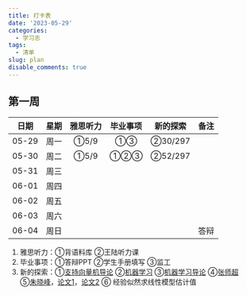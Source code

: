 ```yaml
---
title: 打卡表
date: '2023-05-29'
categories:
  - 学习志
tags:
  - 清单
slug: plan
disable_comments: true
---
```




## 第一周

|   日期  |星期 | 雅思听力 | 毕业事项 | 新的探索 | 备注 |
| :------: | :------: | :------: | :------: | :------: | :------: |
| 05-29 | 周一  | ①5/9 | ①③ | ②30/297 |  |
| 05-30 | 周二 | ①5/9 | ①②③ | ②52/297 |  |
| 05-31 | 周三 |  |  |  |  |
| 06-01 | 周四 |  |  |  |  |
| 06-02 | 周五 |  |  |  |  |
| 06-03 | 周六 |  |  |  |  |
| 06-04 | 周日 |  |  |  |答辩 |


1. 雅思听力：①背语料库 ②王陆听力课
2. 毕业事项：①答辩PPT ②学生手册填写 ③监工
3. 新的探索：①[支持向量机导论](/papers/QinRecom/支持向量机导论.pdf) ②[机器学习](/papers/QinRecom/机器学习.pdf) ③[机器学习导论](https://pan.baidu.com/s/18m7YJECFCvtaxidqjjqz_w?pwd=1234) ④[张师超](http://www.globalauthorid.com/WebPortal/AuthorView?wd=GAID10125982&rc=37037A)   
⑤[朱晓峰](http://www.globalauthorid.com/WebPortal/AuthorView?wd=GAID10127811&rc=013F3E)，[论文1](/papers/QinRecom/HeXF-1.pdf)，[论文2](/papers/QinRecom/HeXF-2.pdf) ⑥ 经验似然求线性模型估计值
